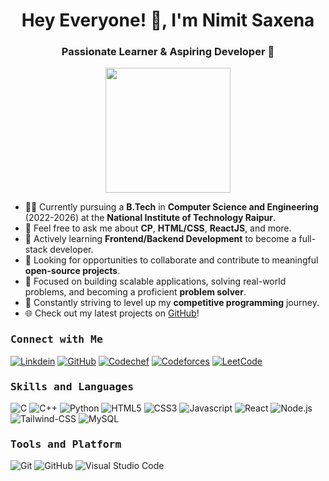 
<h1 align="center">Hey Everyone! 👋, I'm Nimit Saxena</h1>
<h3 align="center">Passionate Learner & Aspiring Developer 🚀</h3>

<p align="center"> 
  <img src="https://github.com/thompsonemerson/thompsonemerson/raw/master/cover-thompson.png" height="200"/>
</p>

- 👨‍🎓 Currently pursuing a **B.Tech** in **Computer Science and Engineering** (2022-2026) at the **National Institute of Technology Raipur**.
- 💬 Feel free to ask me about **CP**, **HTML/CSS**, **ReactJS**, and more.
- 🌱 Actively learning **Frontend/Backend Development** to become a full-stack developer.
- 🤝 Looking for opportunities to collaborate and contribute to meaningful **open-source projects**.
- 🎯 Focused on building scalable applications, solving real-world problems, and becoming a proficient **problem solver**.
- 🚀 Constantly striving to level up my **competitive programming** journey.
- 🌐 Check out my latest projects on [GitHub](https://github.com/warrioroo7)!



<h3><b><samp>Connect with Me</samp></b></h3>

[![Linkdein](https://img.shields.io/badge/LinkedIn-0077B5?style=for-the-badge&logo=linkedin&logoColor=white)](https://www.linkedin.com/in/nimit-saxena/)
[![GitHub](https://img.shields.io/badge/-GitHub-181717?style=for-the-badge&logo=GitHub&logoColor=white)](https://github.com/warrioroo7)
[![Codechef](https://img.shields.io/badge/-CodeChef-5B4638?style=for-the-badge&logo=CodeChef&logoColor=white)](https://www.codechef.com/users/warrioroo7)
[![Codeforces](https://img.shields.io/badge/-Codeforces-1F8ACB?style=for-the-badge&logo=Codeforces&logoColor=white)](https://codeforces.com/profile/Warrioroo7) 
[![LeetCode](https://img.shields.io/badge/-Leetcode-000000?style=for-the-badge&logo=Leetcode&logoColor=white)](https://leetcode.com/u/warrioroo7/) 

<h3><b><samp>Skills and Languages</samp></b></h3>

![C](https://img.shields.io/badge/C-27338e?style=for-the-badge&logo=c&logoColor=white)
![C++](https://img.shields.io/badge/C++-00599C?style=for-the-badge&logo=c%2B%2B&logoColor=white)
![Python](https://img.shields.io/badge/Python-3776AB?style=for-the-badge&logo=Python&logoColor=white)
![HTML5](https://img.shields.io/badge/HTML5-E34F26?style=for-the-badge&logo=HTML5&logoColor=white)
![CSS3](https://img.shields.io/badge/CSS3-1572B6?style=for-the-badge&logo=CSS3&logoColor=white)
![Javascript](https://img.shields.io/badge/JavaScript-F7DF1E?style=for-the-badge&logo=javascript&logoColor=black)
![React](https://img.shields.io/badge/React-20232A?style=for-the-badge&logo=react&logoColor=61DAFB)
![Node.js](https://img.shields.io/badge/Node.js-339933?style=for-the-badge&logo=Node.js&logoColor=white)
![Tailwind-CSS](https://img.shields.io/badge/Tailwind_CSS-06B6D4?style=for-the-badge&logo=Tailwind-CSS&logoColor=white)
![MySQL](https://img.shields.io/badge/MySQL-4479A1?style=for-the-badge&logo=MySQL&logoColor=white)


<h3><b><samp>Tools and Platform</samp></b></h3>

![Git](https://img.shields.io/badge/Git-999999?style=for-the-badge&logo=Git&logoColor=red)
![GitHub](https://img.shields.io/badge/GitHub-181717?style=for-the-badge&logo=github)
![Visual Studio Code](https://img.shields.io/badge/Visual_Studio_Code-007ACC?style=for-the-badge&logo=Visual-Studio-Code&logoColor=white)

